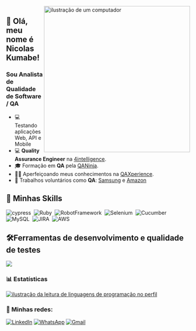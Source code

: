 <img src="https://raw.githubusercontent.com/MicaelliMedeiros/micaellimedeiros/master/image/computer-illustration.png" alt="ilustração de um computador" min-width="400px" max-width="400px" width="400px" align="right">

## 👋 Olá, meu nome é <strong>Nicolas Kumabe!</strong>
<h3> Sou Analista de Qualidade de Software / QA </h3>

- 💻 Testando aplicações Web, API e Mobile
- 💻 **Quality Assurance Engineer** na <a href="https://www.linkedin.com/company/4intelligence-ai/mycompany/">4intelligence</a>. 
- 🎓 Formação em **QA** pela <a href="https://www.linkedin.com/company/qa-ninja/?originalSubdomain=br">QANinja</a>.
- 👨‍💻 Aperfeiçoando meus conhecimentos na <a href="https://qaxperience.com/pt">QAXperience</a>.
- 💼 Trabalhos voluntários como **QA**: <a href="https://www.samsung.com/br/">Samsung</a> e <a href="https://www.amazon.com.br/">Amazon</a>

## 🚀 Minhas Skills

<p align="left">

![cypress](https://img.shields.io/badge/Cypress-000000?style=for-the-badge&logo=cypress&logoColor=white)&nbsp;
![Ruby](https://img.shields.io/badge/Ruby-000000?style=for-the-badge&logo=ruby&logoColor=white)&nbsp;
![RobotFramework](https://img.shields.io/badge/Robot%20Framework-000000?style=for-the-badge&logo=robot-framework&logoColor=white)&nbsp;
![Selenium](https://img.shields.io/badge/Selenium-000000?style=for-the-badge&logo=Selenium&logoColor=white)&nbsp;
![Cucumber](https://img.shields.io/badge/Cucumber-000000?style=for-the-badge&logo=cucumber&logoColor=white)&nbsp;
![MySQL](https://img.shields.io/badge/MySQL-000000?style=for-the-badge&logo=mysql&logoColor=white)&nbsp;
![JIRA](https://img.shields.io/badge/Jira-000000?style=for-the-badge&logo=Jira&logoColor=white)&nbsp;
![AWS](https://img.shields.io/badge/AWS-000000.svg?style=for-the-badge&logo=amazon-aws&logoColor=white)&nbsp;

</p>

## 🛠️Ferramentas de desenvolvimento e qualidade de testes

<p align="left">
  <a href="https://skillicons.dev">
    <img src="https://skillicons.dev/icons?i=linux,vscode,jenkins,rabbitmq,postman,git,mongodb,&theme=dark" />
  </a>
</p>

### 📊 Estatísticas

<a href="https://github.com/felipealvescr" title="ilustração do mapeamento de linguagens">
  <img align="center" src="https://github-readme-stats.vercel.app/api/top-langs/?username=nicolasokumabe&theme=tokyonight&hide_langs_below=1" alt="ilustração da leitura de linguagens de programação no perfil"/>
</a>

<br>

### 📱 Minhas redes:

<p align="left">
  <a href="https://www.linkedin.com/in/nicolasokumabe/" title="LinkedIn">
  <img src="https://img.shields.io/badge/-Linkedin-0e76a8?style=flat-square&logo=Linkedin&logoColor=white&link=/" alt="LinkedIn"/></a>

  <a href="https://wa.me/55011934679547?text=Ol%C3%A1,%20quero%20falar%20com%20voc%C3%AA%20%F0%9F%91%8B" title="WhatsApp">
  <img src="https://img.shields.io/badge/-WhatsApp-25d366?style=flat-square&labelColor=25d366&logo=whatsapp&logoColor=white&link=" alt="WhatsApp"/></a>

  <a href="mailto:contato.nicolas.kumabe@gmail.com" title="gitbuh">
  <img src="https://img.shields.io/badge/-Gmail-DF0174?style=flat-square&labelColor=DF0174&logo=gmail&logoColor=white&link=" alt="Gmail"/></a>
</p>
